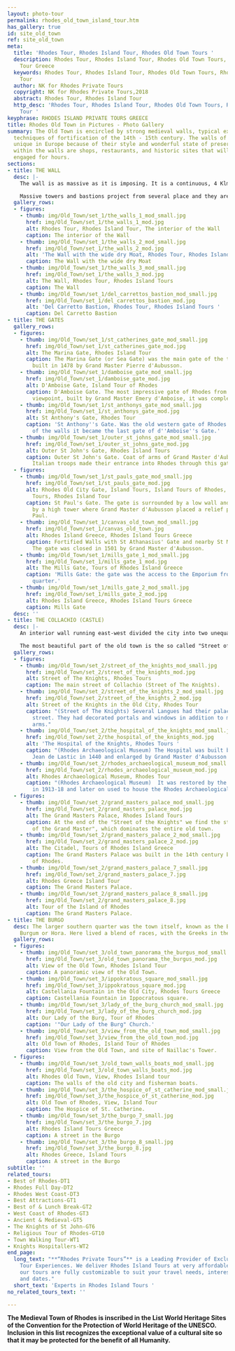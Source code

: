```yaml
---
layout: photo-tour
permalink: rhodes_old_town_island_tour.htm
has_gallery: true
id: site_old_town
ref: site_old_town
meta:
  title: 'Rhodes Tour, Rhodes Island Tour, Rhodes Old Town Tours '
  description: Rhodes Tour, Rhodes Island Tour, Rhodes Old Town Tours, Rhodes Private
    Tour Greece
  keywords: Rhodes Tour, Rhodes Island Tour, Rhodes Old Town Tours, Rhodes Private
    Tour
  author: NK for Rhodes Private Tours
  copyright: NK for Rhodes Private Tours,2018
  abstract: Rhodes Tour, Rhodes Island Tour
  http_desc: 'Rhodes Tour, Rhodes Island Tour, Rhodes Old Town Tours, Rhodes Private
    Tour '
keyphrase: RHODES ISLAND PRIVATE TOURS GREECE
title: Rhodes Old Town in Pictures - Photo Gallery
summary: The Old Town is encircled by strong medieval walls, typical examples of the
  techniques of fortification of the 14th - 15th century. The walls of Rhodes are
  unique in Europe because of their style and wonderful state of preservation. Contained
  within the walls are shops, restaurants, and historic sites that will keep visitors
  engaged for hours.
sections:
- title: THE WALL
  desc: |-
    The wall is as massive as it is imposing. It is a continuous, 4 Klm / 2.5 mi. long, which is surround the old town. Is stone construction that supports a walking platform from which the Knights could move and fight where needed.

    Massive towers and bastions project from several place and they are decorated with elaborate stonework, while a wide dry Moat provided the first line of defense. To ensure the enemy could not easily fill it, the ground on the opposite side was contained by a massive wall, which was difficult to dismantle.
  gallery_rows:
  - figures:
    - thumb: img/Old_Town/set_1/the_walls_1_mod_small.jpg
      href: img/Old_Town/set_1/the_walls_1_mod.jpg
      alt: Rhodes Tour, Rhodes Island Tour, The interior of the Wall
      caption: The interior of the Wall
    - thumb: img/Old_Town/set_1/the_walls_2_mod_small.jpg
      href: img/Old_Town/set_1/the_walls_2_mod.jpg
      alt: 'The Wall with the wide dry Moat, Rhodes Tour, Rhodes Island Tour '
      caption: The Wall with the wide dry Moat
    - thumb: img/Old_Town/set_1/the_walls_3_mod_small.jpg
      href: img/Old_Town/set_1/the_walls_3_mod.jpg
      alt: The Wall, Rhodes Tour, Rhodes Island Tours
      caption: The Wall
    - thumb: img/Old_Town/set_1/del_carrettos_bastion_mod_small.jpg
      href: img/Old_Town/set_1/del_carrettos_bastion_mod.jpg
      alt: 'Del Carretto Bastion, Rhodes Tour, Rhodes Island Tours '
      caption: Del Carretto Bastion
- title: THE GATES
  gallery_rows:
  - figures:
    - thumb: img/Old_Town/set_1/st_catherines_gate_mod_small.jpg
      href: img/Old_Town/set_1/st_catherines_gate_mod.jpg
      alt: The Marina Gate, Rhodes Island Tour
      caption: The Marina Gate (or Sea Gate) was the main gate of the town. It was
        built in 1478 by Grand Master Pierre d'Aubusson.
    - thumb: img/Old_Town/set_1/damboise_gate_mod_small.jpg
      href: img/Old_Town/set_1/damboise_gate_mod.jpg
      alt: D'Amboise Gate, Island Tour of Rhodes
      caption: D'Amboise Gate. The most impressive gate of Rhodes from a military
        viewpoint, built by Grand Master Emery d'Amboise, it was completed in 1512.
    - thumb: img/Old_Town/set_1/st_anthonys_gate_mod_small.jpg
      href: img/Old_Town/set_1/st_anthonys_gate_mod.jpg
      alt: St Anthony's Gate, Rhodes Tour
      caption: 'St Anthony''s Gate. Was the old western gate of Rhodes: with the redesign
        of the walls it became the last gate of d''Amboise''s Gate.'
    - thumb: img/Old_Town/set_1/outer_st_johns_gate_mod_small.jpg
      href: img/Old_Town/set_1/outer_st_johns_gate_mod.jpg
      alt: Outer St John's Gate, Rhodes Island Tours
      caption: Outer St John's Gate. Coat of arms of Grand Master d'Aubusson. In 1912
        Italian troops made their entrance into Rhodes through this gate.
  - figures:
    - thumb: img/Old_Town/set_1/st_pauls_gate_mod_small.jpg
      href: img/Old_Town/set_1/st_pauls_gate_mod.jpg
      alt: Rhodes Old City Gate, Island Tours, Island Tours of Rhodes, Rhodes Island
        Tours, Rhodes Island Tour
      caption: St Paul's Gate. The gate is surrounded by a low wall and is protected
        by a high tower where Grand Master d'Aubusson placed a relief portraying St
        Paul.
    - thumb: img/Old_Town/set_1/canvas_old_town_mod_small.jpg
      href: img/Old_Town/set_1/canvas_old_town.jpg
      alt: Rhodes Island Greece, Rhodes Island Tours Greece
      caption: Fortified Walls with St Athanasius' Gate and nearby St Mary's Tower.
        The gate was closed in 1501 by Grand Master d'Aubusson.
    - thumb: img/Old_Town/set_1/mills_gate_1_mod_small.jpg
      href: img/Old_Town/set_1/mills_gate_1_mod.jpg
      alt: The Mills Gate, Tours of Rhodes Island Greece
      caption: 'Mills Gate: the gate was the access to the Emporium from the Jewish
        quarter.'
    - thumb: img/Old_Town/set_1/mills_gate_2_mod_small.jpg
      href: img/Old_Town/set_1/mills_gate_2_mod.jpg
      alt: Rhodes Island Greece, Rhodes Island Tours Greece
      caption: Mills Gate
  desc: ''
- title: THE COLLACHIO (CASTLE)
  desc: |-
    An interior wall running east-west divided the city into two unequal parts. The more northerly, and smaller, of these parts was called the Collachium.

    The most beautiful part of the old town is the so called "Street of the Knights". Its medieval grandeur, which has been preserved and has survived throughout the centuries.  The street links the "Hospital of the Knights" to the "Palace of the Grand Master".
  gallery_rows:
  - figures:
    - thumb: img/Old_Town/set_2/street_of_the_knights_mod_small.jpg
      href: img/Old_Town/set_2/street_of_the_knights_mod.jpg
      alt: Street of The Knights, Rhodes Tours
      caption: The main street of Collachio (Street of The Knights).
    - thumb: img/Old_Town/set_2/street_of_the_knights_2_mod_small.jpg
      href: img/Old_Town/set_2/street_of_the_knights_2_mod.jpg
      alt: Street of the Knights in the Old City, Rhodes Tour
      caption: "(Street of The Knights) Several Langues had their palaces along the
        street. They had decorated portals and windows in addition to many coats of
        arms."
    - thumb: img/Old_Town/set_2/the_hospital_of_the_knights_mod_small.jpg
      href: img/Old_Town/set_2/the_hospital_of_the_knights_mod.jpg
      alt: 'The Hospital of the Knights, Rhodes Tours '
      caption: "(Rhodes Archaeological Museum) The Hospital was built by Grand Master
        Jean de Lastic in 1440 and enlarged by Grand Master d'Aubusson in 1481-89."
    - thumb: img/Old_Town/set_2/rhodes_archaeological_museum_mod_small.jpg
      href: img/Old_Town/set_2/rhodes_archaeological_museum_mod.jpg
      alt: Rhodes Archaeological Museum, Rhodes Tour
      caption: "(Rhodes Archaeological Museum)  It was restored by the Italian administration
        in 1913-18 and later on used to house the Rhodes Archaeological Museum."
  - figures:
    - thumb: img/Old_Town/set_2/grand_masters_palace_mod_small.jpg
      href: img/Old_Town/set_2/grand_masters_palace_mod.jpg
      alt: The Grand Masters Palace, Rhodes Island Tours
      caption: At the end of the "Street of the Knights" we find the stately "Palace
        of the Grand Master", which dominates the entire old town.
    - thumb: img/Old_Town/set_2/grand_masters_palace_2_mod_small.jpg
      href: img/Old_Town/set_2/grand_masters_palace_2_mod.jpg
      alt: The Citadel, Tours of Rhodes Island Greece
      caption: The Grand Masters Palace was built in the 14th century by the Knights
        of Rhodes.
    - thumb: img/Old_Town/set_2/grand_masters_palace_7_small.jpg
      href: img/Old_Town/set_2/grand_masters_palace_7.jpg
      alt: Rhodes Greece Island Tour
      caption: The Grand Masters Palace.
    - thumb: img/Old_Town/set_2/grand_masters_palace_8_small.jpg
      href: img/Old_Town/set_2/grand_masters_palace_8.jpg
      alt: Tour of the Island of Rhodes
      caption: The Grand Masters Palace.
- title: THE BURGO
  desc: The larger southern quarter was the town itself, known as the Burgo, Burgus,
    Burgum or Hora. Here lived a blend of races, with the Greeks in the majority.
  gallery_rows:
  - figures:
    - thumb: img/Old_Town/set_3/old_town_panorama_the_burgus_mod_small.jpg
      href: img/Old_Town/set_3/old_town_panorama_the_burgus_mod.jpg
      alt: View of the Old Town, Rhodes Island Tour
      caption: A panoramic view of the Old Town.
    - thumb: img/Old_Town/set_3/ippokratous_square_mod_small.jpg
      href: img/Old_Town/set_3/ippokratous_square_mod.jpg
      alt: Castellania Fountain in the Old City, Rhodes Tours Greece
      caption: Castellania Fountain in Ippocratous square.
    - thumb: img/Old_Town/set_3/lady_of_the_burg_church_mod_small.jpg
      href: img/Old_Town/set_3/lady_of_the_burg_church_mod.jpg
      alt: Our Lady of the Burg, Tour of Rhodes
      caption: '"Our Lady of the Burg" Church.'
    - thumb: img/Old_Town/set_3/view_from_the_old_town_mod_small.jpg
      href: img/Old_Town/set_3/view_from_the_old_town_mod.jpg
      alt: Old Town of Rhodes, Island Tour of Rhodes
      caption: View from the Old Town, and site of Naillac's Tower.
  - figures:
    - thumb: img/Old_Town/set_3/old_town_walls_boats_mod_small.jpg
      href: img/Old_Town/set_3/old_town_walls_boats_mod.jpg
      alt: Rhodes Old Town, View, Rhodes Island tour
      caption: The walls of the old city and fisherman boats.
    - thumb: img/Old_Town/set_3/the_hospice_of_st_catherine_mod_small.jpg
      href: img/Old_Town/set_3/the_hospice_of_st_catherine_mod.jpg
      alt: Old Town of Rhodes, View, Island Tour
      caption: The Hospice of St. Catherine.
    - thumb: img/Old_Town/set_3/the_burgo_7_small.jpg
      href: img/Old_Town/set_3/the_burgo_7.jpg
      alt: Rhodes Island Tours Greece
      caption: A street in the Burgo
    - thumb: img/Old_Town/set_3/the_burgo_8_small.jpg
      href: img/Old_Town/set_3/the_burgo_8.jpg
      alt: Rhodes Greece, Island Tours
      caption: A street in the Burgo
subtitle: ''
related_tours:
- Best of Rhodes-DT1
- Rhodes Full Day-DT2
- Rhodes West Coast-DT3
- Best Attractions-GT1
- Best of & Lunch Break-GT2
- West Coast of Rhodes-GT3
- Ancient & Medieval-GT5
- The Knights of St John-GT6
- Religious Tour of Rhodes-GT10
- Town Walking Tour-WT1
- Knights Hospitallers-WT2
end_page:
  long_text: "**“Rhodes Private Tours”** is a Leading Provider of Exclusive and Personalized
    Tour Experiences. We deliver Rhodes Island Tours at very affordable rates. All
    our tours are fully customizable to suit your travel needs, interests, schedules,
    and dates."
  short_text: 'Experts in Rhodes Island Tours '
no_related_tours_text: ''

---
```

**The Medieval Town of Rhodes is inscribed in the List World Heritage Sites of the Convention for the Protection of World Heritage of the UNESCO.  Inclusion in this list recognizes the exceptional value of a cultural site so that it may be protected for the benefit of all Humanity.**